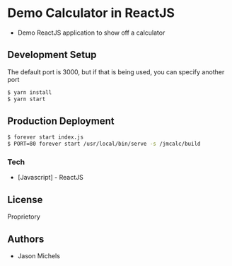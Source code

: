 # Demo Calculator in ReactJS
- Demo ReactJS application to show off a calculator

## Development Setup

The default port is 3000, but if that is being used, you can specify another port
```sh
$ yarn install
$ yarn start
```

## Production Deployment
```sh
$ forever start index.js
$ PORT=80 forever start /usr/local/bin/serve -s /jmcalc/build
```

### Tech
* [Javascript] - ReactJS

License
----
Proprietory

Authors
----
- Jason Michels